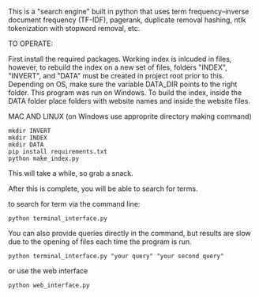 This is a "search engine" built in python that uses term frequency–inverse document frequency (TF-IDF), pagerank, duplicate removal hashing, ntlk tokenization with stopword removal, etc.

TO OPERATE:

First install the required packages. Working index is inlcuded in files, however, to rebuild the index on a new set of files, folders "INDEX", "INVERT", and "DATA" must be created in project root prior to this. Depending on OS, make sure the variable DATA_DIR points to the right folder. This program was run on Windows. To build the index, inside the DATA folder place folders with website names and inside the website files. 


MAC AND LINUX 
(on Windows use approprite directory making command)
~~~
mkdir INVERT
mkdir INDEX
mkdir DATA
pip install requirements.txt
python make_index.py
~~~

This will take a while, so grab a snack.

After this is complete, you will be able to search for terms. 

to search for term via the command line:
~~~
python terminal_interface.py
~~~
You can also provide queries directly in the command, but results are slow due to the opening of files each time the program is run.
~~~
python terminal_interface.py "your query" "your second query"
~~~
or use the web interface
~~~
python web_interface.py
~~~

